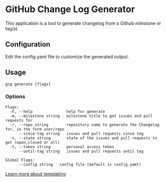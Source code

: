 # GitHub Change Log Generator

This application is a tool to generate changelog from a Github milestone or tag(s)

## Configuration

Edit the config.yaml file to customize the generated output.

## Usage

```
gcg generate [flags]
```

### Options

```
Flags:
  -h, --help               help for generate
  -m, --milestone string   milestone title to get issues and pull requests for
  -r, --repo string        repository name to generate the Changelog for, in the form user/repo
      --since-tag string   issues and pull requests since tag
  -s, --state string       state of the issues and pull requests to get (open,closed or all)
  -t, --token string       personal access token
      --until-tag string   issues and pull requests until tag

Global Flags:
      --config string   config file (default is config.yaml)
```

[Learn more about templating](Templating.md)